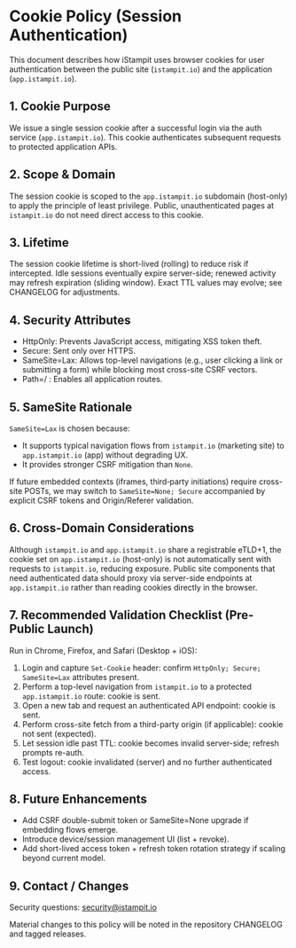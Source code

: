 # Cookie Policy (Session Authentication)

This document describes how iStampit uses browser cookies for user authentication between the public site (`istampit.io`) and the application (`app.istampit.io`).

## 1. Cookie Purpose

We issue a single session cookie after a successful login via the auth service (`app.istampit.io`). This cookie authenticates subsequent requests to protected application APIs.

## 2. Scope & Domain

The session cookie is scoped to the `app.istampit.io` subdomain (host-only) to apply the principle of least privilege. Public, unauthenticated pages at `istampit.io` do not need direct access to this cookie.

## 3. Lifetime

The session cookie lifetime is short-lived (rolling) to reduce risk if intercepted. Idle sessions eventually expire server-side; renewed activity may refresh expiration (sliding window). Exact TTL values may evolve; see CHANGELOG for adjustments.

## 4. Security Attributes

- HttpOnly: Prevents JavaScript access, mitigating XSS token theft.
- Secure: Sent only over HTTPS.
- SameSite=Lax: Allows top-level navigations (e.g., user clicking a link or submitting a form) while blocking most cross-site CSRF vectors.
- Path=/ : Enables all application routes.

## 5. SameSite Rationale

`SameSite=Lax` is chosen because:

- It supports typical navigation flows from `istampit.io` (marketing site) to `app.istampit.io` (app) without degrading UX.
- It provides stronger CSRF mitigation than `None`.

If future embedded contexts (iframes, third‑party initiations) require cross-site POSTs, we may switch to `SameSite=None; Secure` accompanied by explicit CSRF tokens and Origin/Referer validation.

## 6. Cross-Domain Considerations

Although `istampit.io` and `app.istampit.io` share a registrable eTLD+1, the cookie set on `app.istampit.io` (host-only) is not automatically sent with requests to `istampit.io`, reducing exposure. Public site components that need authenticated data should proxy via server-side endpoints at `app.istampit.io` rather than reading cookies directly in the browser.

## 7. Recommended Validation Checklist (Pre-Public Launch)

Run in Chrome, Firefox, and Safari (Desktop + iOS):

1. Login and capture `Set-Cookie` header: confirm `HttpOnly; Secure; SameSite=Lax` attributes present.
2. Perform a top-level navigation from `istampit.io` to a protected `app.istampit.io` route: cookie is sent.
3. Open a new tab and request an authenticated API endpoint: cookie is sent.
4. Perform cross-site fetch from a third-party origin (if applicable): cookie not sent (expected).
5. Let session idle past TTL: cookie becomes invalid server-side; refresh prompts re-auth.
6. Test logout: cookie invalidated (server) and no further authenticated access.

## 8. Future Enhancements

- Add CSRF double-submit token or SameSite=None upgrade if embedding flows emerge.
- Introduce device/session management UI (list + revoke).
- Add short-lived access token + refresh token rotation strategy if scaling beyond current model.

## 9. Contact / Changes

Security questions: [security@istampit.io](mailto:security@istampit.io)

Material changes to this policy will be noted in the repository CHANGELOG and tagged releases.
